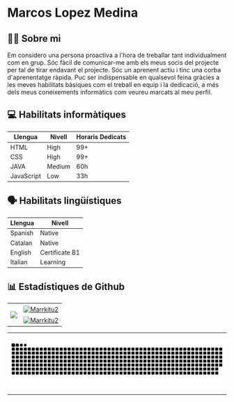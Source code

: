 # Marcos Lopez Medina

## 🙋‍♂️ Sobre mi
Em considero una persona proactiva a l'hora de treballar tant individualment com en grup. Sóc fàcil de comunicar-me amb els meus socis del projecte per tal de tirar endavant el projecte. Sóc un aprenent actiu i tinc una corba d'aprenentatge ràpida. Puc ser indispensable en qualsevol feina gràcies a les meves habilitats bàsiques com el treball en equip i la dedicació, a més dels meus coneixements informàtics com veureu marcats al meu perfil.

## 💻 Habilitats informàtiques
| Llengua | Nivell | Horaris Dedicats |
|----------|----------|----------|
| HTML | High | 99+
| CSS | High | 99+
| JAVA | Medium | 60h
| JavaScript | Low | 33h

## 🗣️ Habilitats lingüístiques
| Llengua | Nivell |
|----------|--------|
| Spanish  | Native |
| Catalan  | Native |
| English  | Certificate B1 |
| Italian  | Learning |

## 📊 Estadístiques de Github
<table cellpadding="0" cellspacing="0" border="0">
  <tr>
    <td rowspan="2">
      <p align="left"> <a href="https://github.com/MainakRepositor">
  <img align="center" src="https://github-readme-stats.vercel.app/api/top-langs/?username=mlopezsapalomera&langs_count=100&theme=radical" />
</a> </p></td>
    <td><a href="https://github.com/MainakRepositor">
   <img align="center" src="https://github-readme-stats.vercel.app/api?username=mlopezsapalomera&show_icons=true&theme=vision-friendly-dark" alt="Marrkitu2"/>
</a> </td>
  </tr>
  <tr>
    <td><a href="https://github.com/MainakRepositor">
   <img align="center" src="https://github-readme-streak-stats.herokuapp.com/?user=mlopezsapalomera&theme=highcontrast&line_height=20" alt="Marrkitu2"/>
</a></td> 
  </tr>
</table>

---

<picture>
  <source media="(prefers-color-scheme: dark)" srcset="https://raw.githubusercontent.com/platane/platane/output/github-contribution-grid-snake-dark.svg">
  <source media="(prefers-color-scheme: light)" srcset="https://raw.githubusercontent.com/platane/platane/output/github-contribution-grid-snake.svg">
  <img alt="github contribution grid snake animation" src="https://raw.githubusercontent.com/platane/platane/output/github-contribution-grid-snake.svg">
</picture>

---

<div id="header" align="center">
  <img src="https://komarev.com/ghpvc/?username=mlopezsapalomera&style=for-the-badge&color=yellow" alt=""/>
</div>